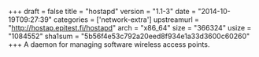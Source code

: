 +++
draft = false
title = "hostapd"
version = "1.1-3"
date = "2014-10-19T09:27:39"
categories = ['network-extra']
upstreamurl = "http://hostap.epitest.fi/hostapd"
arch = "x86_64"
size = "366324"
usize = "1084552"
sha1sum = "5b56f4e53c792a20eed8f934e1a33d3600c60260"
+++
A daemon for managing software wireless access points.